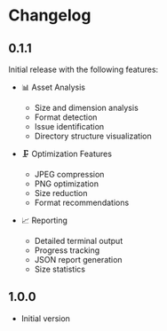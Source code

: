 # Changelog

## 0.1.1

Initial release with the following features:

- 📊 Asset Analysis
  - Size and dimension analysis
  - Format detection
  - Issue identification
  - Directory structure visualization

- 🗜️ Optimization Features
  - JPEG compression
  - PNG optimization
  - Size reduction
  - Format recommendations

- 📈 Reporting
  - Detailed terminal output
  - Progress tracking
  - JSON report generation
  - Size statistics

## 1.0.0

- Initial version
